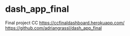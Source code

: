 # dash_app_final
Final project CC
https://ccfinaldashboard.herokuapp.com/
https://github.com/adriangrassl/dash_app_final
